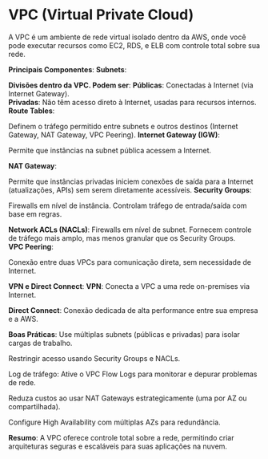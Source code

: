 # VPC (Virtual Private Cloud)
A VPC é um ambiente de rede virtual isolado dentro da AWS, onde você pode executar recursos como EC2, RDS, e ELB com controle total sobre sua rede.<br/>

**Principais Componentes**:
**Subnets**:

**Divisões dentro da VPC. Podem ser**:
**Públicas**: Conectadas à Internet (via Internet Gateway).<br/>
**Privadas**: Não têm acesso direto à Internet, usadas para recursos internos.<br/>
**Route Tables**:

Definem o tráfego permitido entre subnets e outros destinos (Internet Gateway, NAT Gateway, VPC Peering).
**Internet Gateway (IGW)**:

Permite que instâncias na subnet pública acessem a Internet.<br/>

**NAT Gateway**:

Permite que instâncias privadas iniciem conexões de saída para a Internet (atualizações, APIs) sem serem diretamente acessíveis.
**Security Groups**:

Firewalls em nível de instância. Controlam tráfego de entrada/saída com base em regras.<br/>

**Network ACLs (NACLs)**:
Firewalls em nível de subnet. Fornecem controle de tráfego mais amplo, mas menos granular que os Security Groups.<br/>
**VPC Peering**:

Conexão entre duas VPCs para comunicação direta, sem necessidade de Internet.<br/>

**VPN e Direct Connect**:
**VPN**: Conecta a VPC a uma rede on-premises via Internet.

**Direct Connect**: Conexão dedicada de alta performance entre sua empresa e a AWS.<br/>

**Boas Práticas**:
Use múltiplas subnets (públicas e privadas) para isolar cargas de trabalho.<br/>

Restringir acesso usando Security Groups e NACLs.<br/>

Log de tráfego: Ative o VPC Flow Logs para monitorar e depurar problemas de rede.<br/>

Reduza custos ao usar NAT Gateways estrategicamente (uma por AZ ou compartilhada).<br/>

Configure High Availability com múltiplas AZs para redundância.<br/>

**Resumo**:
A VPC oferece controle total sobre a rede, permitindo criar arquiteturas seguras e escaláveis para suas aplicações na nuvem.<br/>